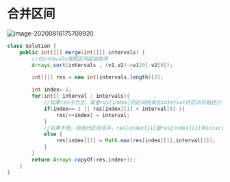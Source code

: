 # 合并区间

![image-20200816175709920](C:\Users\LY\AppData\Roaming\Typora\typora-user-images\image-20200816175709920.png)

```java
class Solution {
    public int[][] merge(int[][] intervals) {
        //对intevals按照区间起始排序
        Arrays.sort(intervals , (v1,v2)->v1[0]-v2[0]);

        int[][] res = new int[intervals.length][2];

        int index=-1;
        for(int[] interval : intervals){
            //如果res中为空，或者res[index]的区间结束比interval的区间开始还小，说明不需要合并，直接放入res中
            if(index==-1 || res[index][1] < interval[0] ){
                res[++index] = interval;
            }
            //如果不是，则进行区间合并，res[index][1]是res[index][1]和interval[1]中的最大值
            else {
                res[index][1] = Math.max(res[index][1],interval[1]);
            }
        }
        return Arrays.copyOf(res,index+1);
    }
}
```

